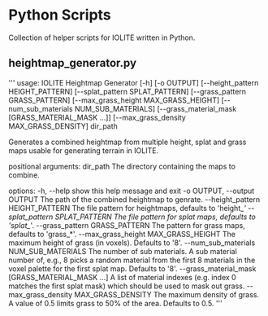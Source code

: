 # Python Scripts

Collection of helper scripts for IOLITE written in Python.

## heightmap_generator.py

'''
usage: IOLITE Heightmap Generator [-h] [-o OUTPUT] [--height_pattern HEIGHT_PATTERN] [--splat_pattern SPLAT_PATTERN] [--grass_pattern GRASS_PATTERN] [--max_grass_height MAX_GRASS_HEIGHT]
                                  [--num_sub_materials NUM_SUB_MATERIALS] [--grass_material_mask [GRASS_MATERIAL_MASK ...]] [--max_grass_density MAX_GRASS_DENSITY]
                                  dir_path

Generates a combined heightmap from multiple height, splat and grass maps usable for generating terrain in IOLITE.

positional arguments:
  dir_path              The directory containing the maps to combine.

options:
  -h, --help            show this help message and exit
  -o OUTPUT, --output OUTPUT
                        The path of the combined heightmap to genrate.
  --height_pattern HEIGHT_PATTERN
                        The file pattern for heightmaps, defaults to 'height_*'
  --splat_pattern SPLAT_PATTERN
                        The file pattern for splat maps, defaults to 'splat_*'.
  --grass_pattern GRASS_PATTERN
                        The pattern for grass maps, defaults to 'grass_*'.
  --max_grass_height MAX_GRASS_HEIGHT
                        The maximum height of grass (in voxels). Defaults to '8'.
  --num_sub_materials NUM_SUB_MATERIALS
                        The number of sub materials. A sub material number of, e.g., 8 picks a random material from the first 8 materials in the voxel palette for the first splat map. Defaults to '8'.
  --grass_material_mask [GRASS_MATERIAL_MASK ...]
                        A list of material indexes (e.g. index 0 matches the first splat mask) which should be used to mask out grass.
  --max_grass_density MAX_GRASS_DENSITY
                        The maximum density of grass. A value of 0.5 limits grass to 50% of the area. Defaults to 0.5.
'''
